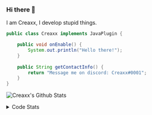 ### Hi there 👋

I am Creaxx, I develop stupid things. 

```java
public class Creaxx implements JavaPlugin {

    public void onEnable() {
        System.out.println("Hello there!");
    }
    
    public String getContactInfo() {
        return "Message me on discord: Creaxx#0001";
    }
}
```

![Creaxx's Github Stats](https://github-readme-stats.vercel.app/api?username=CreaxxOG&show_icons=true&theme=dark&count_private=true)

<details>
  <summary>Code Stats</summary>

<!--START_SECTION:waka-->
![Code Time](http://img.shields.io/badge/Code%20Time-1%2C379%20hrs%2051%20mins-blue)

![Lines of code](https://img.shields.io/badge/From%20Hello%20World%20I%27ve%20Written-609.0%20thousand%20lines%20of%20code-blue)

**🐱 My GitHub Data** 

> 📦 104.0 kB Used in GitHub's Storage 
 > 
> 🏆 2,064 Contributions in the Year 2023
 > 
> 🚫 Not Opted to Hire
 > 
> 📜 4 Public Repositories 
 > 
> 🔑 3 Private Repositories 
 > 
**I'm a Night 🦉** 

```text
🌞 Morning                285 commits         ██░░░░░░░░░░░░░░░░░░░░░░░   07.04 % 
🌆 Daytime                1710 commits        ███████████░░░░░░░░░░░░░░   42.21 % 
🌃 Evening                1975 commits        ████████████░░░░░░░░░░░░░   48.75 % 
🌙 Night                  81 commits          ░░░░░░░░░░░░░░░░░░░░░░░░░   02.00 % 
```
📅 **I'm Most Productive on Saturday** 

```text
Monday                   507 commits         ███░░░░░░░░░░░░░░░░░░░░░░   12.52 % 
Tuesday                  562 commits         ███░░░░░░░░░░░░░░░░░░░░░░   13.87 % 
Wednesday                591 commits         ████░░░░░░░░░░░░░░░░░░░░░   14.59 % 
Thursday                 627 commits         ████░░░░░░░░░░░░░░░░░░░░░   15.48 % 
Friday                   391 commits         ██░░░░░░░░░░░░░░░░░░░░░░░   09.65 % 
Saturday                 722 commits         ████░░░░░░░░░░░░░░░░░░░░░   17.82 % 
Sunday                   651 commits         ████░░░░░░░░░░░░░░░░░░░░░   16.07 % 
```


📊 **This Week I Spent My Time On** 

```text
💬 Programming Languages: 
Java                     8 hrs 25 mins       ████████████████░░░░░░░░░   62.62 % 
Kotlin                   4 hrs 10 mins       ████████░░░░░░░░░░░░░░░░░   31.03 % 
XML                      50 mins             ██░░░░░░░░░░░░░░░░░░░░░░░   06.24 % 
YAML                     0 secs              ░░░░░░░░░░░░░░░░░░░░░░░░░   00.05 % 
GitIgnore file           0 secs              ░░░░░░░░░░░░░░░░░░░░░░░░░   00.04 % 

🔥 Editors: 
IntelliJ                 13 hrs 26 mins      █████████████████████████   100.00 % 
```

**I Mostly Code in Java** 

```text
Java                     57 repos            ███████████████████░░░░░░   76.00 % 
Kotlin                   10 repos            ███░░░░░░░░░░░░░░░░░░░░░░   13.33 % 
CSS                      2 repos             █░░░░░░░░░░░░░░░░░░░░░░░░   02.67 % 
JavaScript               2 repos             █░░░░░░░░░░░░░░░░░░░░░░░░   02.67 % 
EJS                      1 repo              ░░░░░░░░░░░░░░░░░░░░░░░░░   01.33 % 
```




 Last Updated on 02/07/2023 02:01:26 UTC
<!--END_SECTION:waka-->
</details>
